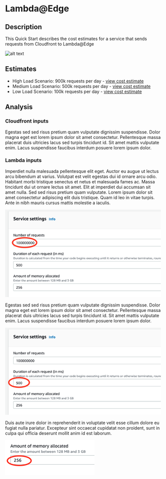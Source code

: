 # Lambda@Edge

## Description
This Quick Start describes the cost estimates for a service that sends requests from Cloudfront to Lambda@Edge

![alt text](https://github.com/dancfox/serverless-cost-companion/tree/main/lambda%40edge/architecture.png "Architecture")

## Estimates

  * High Load Scenario: 900k requests per day - [view cost estimate](https://calculator.aws/#/estimate?id=3d9e8e2880884fddb7c29c85fe5d245e9ce14d25)  
  * Medium Load Scenario: 500k requests per day - [view cost estimate](https://calculator.aws/#/estimate?id=3d9e8e2880884fddb7c29c85fe5d245e9ce14d25)
  * Low Load Scenario: 100k requests per day - [view cost estimate](https://calculator.aws/#/estimate?id=3d9e8e2880884fddb7c29c85fe5d245e9ce14d25)

## Analysis

### Cloudfront inputs

Egestas sed sed risus pretium quam vulputate dignissim suspendisse. Dolor magna eget est lorem ipsum dolor sit amet consectetur. Pellentesque massa placerat duis ultricies lacus sed turpis tincidunt id. Sit amet mattis vulputate enim. Lacus suspendisse faucibus interdum posuere lorem ipsum dolor. 

### Lambda inputs
Imperdiet nulla malesuada pellentesque elit eget. Auctor eu augue ut lectus arcu bibendum at varius. Volutpat est velit egestas dui id ornare arcu odio. Habitant morbi tristique senectus et netus et malesuada fames ac. Massa tincidunt dui ut ornare lectus sit amet. Elit at imperdiet dui accumsan sit amet nulla. Sed sed risus pretium quam vulputate. Lorem ipsum dolor sit amet consectetur adipiscing elit duis tristique. Quam id leo in vitae turpis. Ante in nibh mauris cursus mattis molestie a iaculis.

![alt text](https://github.com/dancfox/serverless-cost-companion/blob/main/web-backend/lambda1.png "Lambda 1")

Egestas sed sed risus pretium quam vulputate dignissim suspendisse. Dolor magna eget est lorem ipsum dolor sit amet consectetur. Pellentesque massa placerat duis ultricies lacus sed turpis tincidunt id. Sit amet mattis vulputate enim. Lacus suspendisse faucibus interdum posuere lorem ipsum dolor. 

![alt text](https://github.com/dancfox/serverless-cost-companion/blob/main/web-backend/lambda2.png "Lambda 2")

Duis aute irure dolor in reprehenderit in voluptate velit esse cillum dolore eu fugiat nulla pariatur. Excepteur sint occaecat cupidatat non proident, sunt in culpa qui officia deserunt mollit anim id est laborum.

![alt text](https://github.com/dancfox/serverless-cost-companion/blob/main/web-backend/lambda3.png "Lambda 3")
